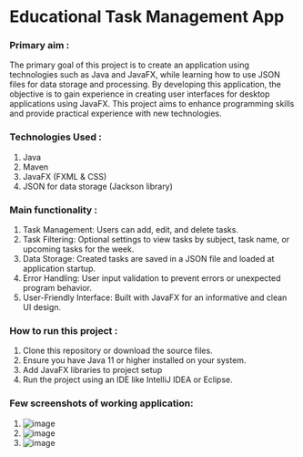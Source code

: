 # Educational Task Management App

### Primary aim :
The primary goal of this project is to create an application using technologies such as Java and JavaFX, while learning how to use JSON files for data storage and processing. By developing this application, the objective is to gain experience in creating user interfaces for desktop applications using JavaFX. This project aims to enhance programming skills and provide practical experience with new technologies. 

### Technologies Used :
1. Java
2. Maven
3. JavaFX (FXML & CSS)
4. JSON for data storage (Jackson library)

### Main functionality :
1. Task Management: Users can add, edit, and delete tasks.  
2. Task Filtering: Optional settings to view tasks by subject, task name, or upcoming tasks for the week.  
3. Data Storage: Created tasks are saved in a JSON file and loaded at application startup.
4. Error Handling: User input validation to prevent errors or unexpected program behavior.
5. User-Friendly Interface: Built with JavaFX for an informative and clean UI design.

### How to run this project :
1. Clone this repository or download the source files.
2. Ensure you have Java 11 or higher installed on your system.
3. Add JavaFX libraries to project setup
4. Run the project using an IDE like IntelliJ IDEA or Eclipse.

### Few screenshots of working application: 
1. ![image](https://github.com/user-attachments/assets/a50131cc-3364-400f-a4b4-5317ed66a3f1)
2. ![image](https://github.com/user-attachments/assets/68a44ccc-11e8-4620-9502-b8762cc9a794)
3. ![image](https://github.com/user-attachments/assets/96909e31-bfa3-4def-b9b7-7bf001fe10e4)


